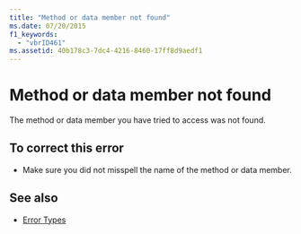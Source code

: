 ```yaml
---
title: "Method or data member not found"
ms.date: 07/20/2015
f1_keywords: 
  - "vbrID461"
ms.assetid: 40b178c3-7dc4-4216-8460-17ff8d9aedf1
---
```

# Method or data member not found
The method or data member you have tried to access was not found.  
  
## To correct this error  
  
-   Make sure you did not misspell the name of the method or data member.  
  
## See also
- [Error Types](../../visual-basic/programming-guide/language-features/error-types.md)

